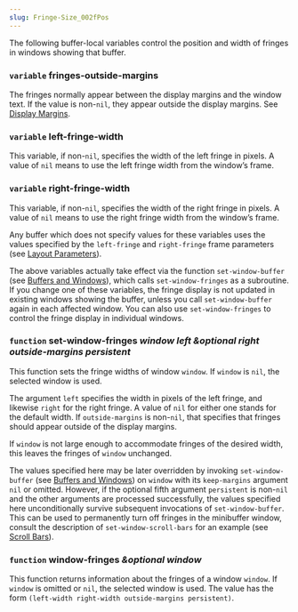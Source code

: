 ```yaml
---
slug: Fringe-Size_002fPos
---
```


The following buffer-local variables control the position and width of fringes in windows showing that buffer.

### <span className="tag variable">`variable`</span> **fringes-outside-margins**

The fringes normally appear between the display margins and the window text. If the value is non-`nil`, they appear outside the display margins. See [Display Margins](Display-Margins).

### <span className="tag variable">`variable`</span> **left-fringe-width**

This variable, if non-`nil`, specifies the width of the left fringe in pixels. A value of `nil` means to use the left fringe width from the window’s frame.

### <span className="tag variable">`variable`</span> **right-fringe-width**

This variable, if non-`nil`, specifies the width of the right fringe in pixels. A value of `nil` means to use the right fringe width from the window’s frame.

Any buffer which does not specify values for these variables uses the values specified by the `left-fringe` and `right-fringe` frame parameters (see [Layout Parameters](Layout-Parameters)).

The above variables actually take effect via the function `set-window-buffer` (see [Buffers and Windows](Buffers-and-Windows)), which calls `set-window-fringes` as a subroutine. If you change one of these variables, the fringe display is not updated in existing windows showing the buffer, unless you call `set-window-buffer` again in each affected window. You can also use `set-window-fringes` to control the fringe display in individual windows.

### <span className="tag function">`function`</span> **set-window-fringes** *window left \&optional right outside-margins persistent*

This function sets the fringe widths of window `window`. If `window` is `nil`, the selected window is used.

The argument `left` specifies the width in pixels of the left fringe, and likewise `right` for the right fringe. A value of `nil` for either one stands for the default width. If `outside-margins` is non-`nil`, that specifies that fringes should appear outside of the display margins.

If `window` is not large enough to accommodate fringes of the desired width, this leaves the fringes of `window` unchanged.

The values specified here may be later overridden by invoking `set-window-buffer` (see [Buffers and Windows](Buffers-and-Windows)) on `window` with its `keep-margins` argument `nil` or omitted. However, if the optional fifth argument `persistent` is non-`nil` and the other arguments are processed successfully, the values specified here unconditionally survive subsequent invocations of `set-window-buffer`. This can be used to permanently turn off fringes in the minibuffer window, consult the description of `set-window-scroll-bars` for an example (see [Scroll Bars](Scroll-Bars)).

### <span className="tag function">`function`</span> **window-fringes** *\&optional window*

This function returns information about the fringes of a window `window`. If `window` is omitted or `nil`, the selected window is used. The value has the form `(left-width right-width outside-margins persistent)`.
